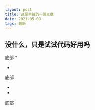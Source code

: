 ```yaml
---
layout: post
title: 这是单独的一篇文章
date: 2021-05-09
tags: 最新   
---
```




## 没什么，只是试试代码好用吗




底部
*

*


底部


*
*
底部

